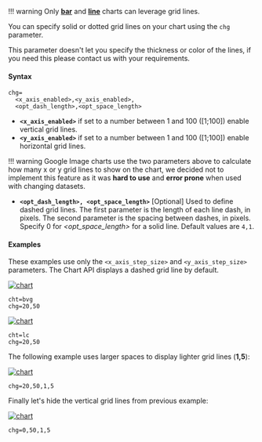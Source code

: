 !!! warning
    Only **[bar](/bar-charts)** and **[line](/line-charts)** charts can leverage grid lines.

You can specify solid or dotted grid lines on your chart using the `chg` parameter.

This parameter doesn't let you specify the thickness or color of the lines, if you need this please contact us with your requirements.

 <!-- For more ways to make lines across your chart, see shape markers (chm type h, H, v, or V), range markers (chm), and axis tick marks (chxtc). -->

#### Syntax

```
chg=
  <x_axis_enabled>,<y_axis_enabled>,
  <opt_dash_length>,<opt_space_length>
```

<!-- <opt_x_offset>,<opt_y_offset> -->

- **`<x_axis_enabled>`** if set to a number between 1 and 100 ([1;100]) enable vertical grid lines.
- **`<y_axis_enabled>`** if set to a number between 1 and 100 ([1;100]) enable horizontal grid lines.

!!! warning
    Google Image charts use the two parameters above to calculate how many x or y grid lines to show on the chart, we decided not to implement this feature as it was **hard to use** and **error prone** when used with changing datasets.


- **`<opt_dash_length>, <opt_space_length>`** [Optional] Used to define dashed grid lines. The first parameter is the length of each line dash, in pixels. The second parameter is the spacing between dashes, in pixels. Specify 0 for *<opt_space_length>* for a solid line. Default values are `4,1`.

<!-- - **`<opt_x_offset>,<opt_y_offset>`** [Optional] The number of units, according to the chart scale, to offset the x and y grid lines, respectively. Can be positive or negative values. If you specify this value, you must also specify all preceding values. Default values are 0,0. -->

#### Examples

These examples use only the `<x_axis_step_size>` and `<y_axis_step_size>` parameters. The Chart API displays a dashed grid line by default.

[![chart](https://image-charts.com/chart?chco=76A4FB&chd=t:50,30,10,60,65,90&chg=20,50&chls=2.0,0.0,0.0&chs=700x200&cht=bvg&chxl=0:|0|1|2|3|4|5|&chxr=1,0,100,25&chxt=x,y&icac=fgribreau&icretina=1&ichm=21f7a26d87c1d80c3cf7bfb89420212f57f9eb989070e1e44a2d22b0a4953f9d)](https://editor.image-charts.com/chart?chco=76A4FB&chd=t:50,30,10,60,65,90&chg=20,50&chls=2.0,0.0,0.0&chs=700x200&cht=bvg&chxl=0:|0|1|2|3|4|5|&chxr=1,0,100,25&chxt=x,y&icac=fgribreau&icretina=1&ichm=21f7a26d87c1d80c3cf7bfb89420212f57f9eb989070e1e44a2d22b0a4953f9d)

```
cht=bvg
chg=20,50
```

[![chart](https://image-charts.com/chart?chco=76A4FB&chd=s:cEAELFJHHHKUju9uuXUcd&chg=20,50&chls=2.0,0.0,0.0&chs=700x200&cht=lc&chxr=0,0,20,1|1,0,100,20&chxt=x,y&icac=fgribreau&icretina=1&ichm=c11bfa4834719befa1f16d3ef9c2f93bb5b125fda3a391cee5a22d372006b84d)](https://editor.image-charts.com/chart?chco=76A4FB&chd=s:cEAELFJHHHKUju9uuXUcd&chg=20,50&chls=2.0,0.0,0.0&chs=700x200&cht=lc&chxr=0,0,20,1|1,0,100,20&chxt=x,y&icac=fgribreau&icretina=1&ichm=c11bfa4834719befa1f16d3ef9c2f93bb5b125fda3a391cee5a22d372006b84d)

```
cht=lc
chg=20,50
```

The following example uses larger spaces to display lighter grid lines (**1,5**):

[![chart](https://image-charts.com/chart?chco=76A4FB&chd=s:cEAELFJHHHKUju9uuXUcd&chg=20,50,1,5&chls=2.0,0.0,0.0&chs=700x200&cht=lc&chxr=0,0,20,1|1,0,100,20&chxt=x,y&icac=fgribreau&icretina=1&ichm=53c946d2708babd1f29024dab2dc649fdbaab0ff2e082dea5cba42c72baf2b1d)](https://editor.image-charts.com/chart?chco=76A4FB&chd=s:cEAELFJHHHKUju9uuXUcd&chg=20,50,1,5&chls=2.0,0.0,0.0&chs=700x200&cht=lc&chxr=0,0,20,1|1,0,100,20&chxt=x,y&icac=fgribreau&icretina=1&ichm=53c946d2708babd1f29024dab2dc649fdbaab0ff2e082dea5cba42c72baf2b1d)

```
chg=20,50,1,5
```

Finally let's hide the vertical grid lines from previous example:

[![chart](https://image-charts.com/chart?chco=76A4FB&chd=s:cEAELFJHHHKUju9uuXUcd&chg=0,50,1,5&chls=2.0,0.0,0.0&chs=700x200&cht=lc&chxr=0,0,20,1|1,0,100,20&chxt=x,y&icac=fgribreau&icretina=1&ichm=d0c7f531eace6c5ded91461e09e3b5210c4547a84866917843be737e6fb55c41)](https://editor.image-charts.com/chart?chco=76A4FB&chd=s:cEAELFJHHHKUju9uuXUcd&chg=0,50,1,5&chls=2.0,0.0,0.0&chs=700x200&cht=lc&chxr=0,0,20,1|1,0,100,20&chxt=x,y&icac=fgribreau&icretina=1&ichm=d0c7f531eace6c5ded91461e09e3b5210c4547a84866917843be737e6fb55c41)

```
chg=0,50,1,5
```
